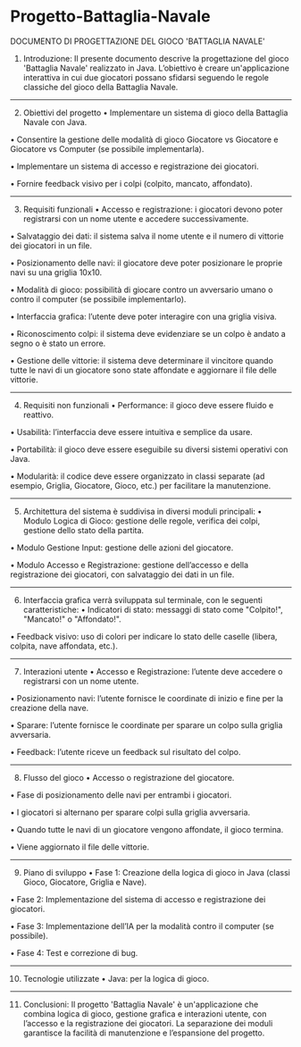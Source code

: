 # Progetto-Battaglia-Navale
DOCUMENTO DI PROGETTAZIONE DEL GIOCO 'BATTAGLIA NAVALE'
1. Introduzione: Il presente documento descrive la progettazione del gioco 'Battaglia Navale' realizzato in Java. L’obiettivo è creare un'applicazione interattiva in cui due giocatori possano sfidarsi seguendo le regole classiche del gioco della Battaglia Navale.
________________________________________
2. Obiettivi del progetto
  •	Implementare un sistema di gioco della Battaglia Navale con Java.

  •	Consentire la gestione delle modalità di gioco Giocatore vs Giocatore e Giocatore vs Computer (se possibile implementarla).

  •	Implementare un sistema di accesso e registrazione dei giocatori.

  •	Fornire feedback visivo per i colpi (colpito, mancato, affondato).
________________________________________
3. Requisiti funzionali
  •	Accesso e registrazione: i giocatori devono poter registrarsi con un nome utente e accedere successivamente.

  •	Salvataggio dei dati: il sistema salva il nome utente e il numero di vittorie dei giocatori in un file.

  •	Posizionamento delle navi: il giocatore deve poter posizionare le proprie navi su una griglia 10x10.

  •	Modalità di gioco: possibilità di giocare contro un avversario umano o contro il computer (se possibile implementarlo).

  •	Interfaccia grafica: l’utente deve poter interagire con una griglia visiva.

  •	Riconoscimento colpi: il sistema deve evidenziare se un colpo è andato a segno o è stato un errore.

  •	Gestione delle vittorie: il sistema deve determinare il vincitore quando tutte le navi di un giocatore sono state affondate e aggiornare il file delle vittorie.
________________________________________
4. Requisiti non funzionali
  •	Performance: il gioco deve essere fluido e reattivo.

  •	Usabilità: l’interfaccia deve essere intuitiva e semplice da usare.

  •	Portabilità: il gioco deve essere eseguibile su diversi sistemi operativi con Java.

  •	Modularità: il codice deve essere organizzato in classi separate (ad esempio, Griglia, Giocatore, Gioco, etc.) per facilitare la manutenzione.
________________________________________
5. Architettura del sistema è suddivisa in diversi moduli principali:
  •	Modulo Logica di Gioco: gestione delle regole, verifica dei colpi, gestione dello stato della partita.

  •	Modulo Gestione Input: gestione delle azioni del giocatore.

  •	Modulo Accesso e Registrazione: gestione dell’accesso e della registrazione dei giocatori, con salvataggio dei dati in un file.
________________________________________
6. Interfaccia grafica verrà sviluppata sul terminale, con le seguenti caratteristiche:
  •	Indicatori di stato: messaggi di stato come "Colpito!", "Mancato!" o "Affondato!".

  •	Feedback visivo: uso di colori per indicare lo stato delle caselle (libera, colpita, nave affondata, etc.).
________________________________________
7. Interazioni utente
  •	Accesso e Registrazione: l’utente deve accedere o registrarsi con un nome utente.

  •	Posizionamento navi: l’utente fornisce le coordinate di inizio e fine per la creazione della nave.

  •	Sparare: l’utente fornisce le coordinate per sparare un colpo sulla griglia avversaria.

  •	Feedback: l’utente riceve un feedback sul risultato del colpo.
________________________________________
8. Flusso del gioco
  •	Accesso o registrazione del giocatore.

  •	Fase di posizionamento delle navi per entrambi i giocatori.

  •	I giocatori si alternano per sparare colpi sulla griglia avversaria.

  •	Quando tutte le navi di un giocatore vengono affondate, il gioco termina.

  •	Viene aggiornato il file delle vittorie.
________________________________________
9. Piano di sviluppo
  •	Fase 1: Creazione della logica di gioco in Java (classi Gioco, Giocatore, Griglia e Nave).

  •	Fase 2: Implementazione del sistema di accesso e registrazione dei giocatori.

  •	Fase 3: Implementazione dell’IA per la modalità contro il computer (se possibile).

  •	Fase 4: Test e correzione di bug.
________________________________________
10. Tecnologie utilizzate
  •	Java: per la logica di gioco.
________________________________________
11. Conclusioni: Il progetto 'Battaglia Navale' è un'applicazione che combina logica di gioco, gestione grafica e interazioni utente, con l’accesso e la registrazione dei giocatori. La separazione dei moduli garantisce la facilità di manutenzione e l’espansione del progetto.


